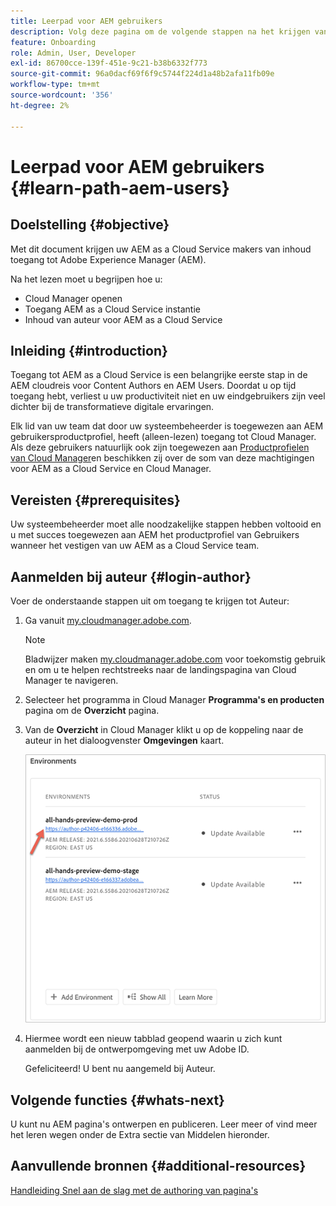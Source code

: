 ```yaml
---
title: Leerpad voor AEM gebruikers
description: Volg deze pagina om de volgende stappen na het krijgen van toegang te leren als u een AEM Gebruiker bent
feature: Onboarding
role: Admin, User, Developer
exl-id: 86700cce-139f-451e-9c21-b38b6332f773
source-git-commit: 96a0dacf69f6f9c5744f224d1a48b2afa11fb09e
workflow-type: tm+mt
source-wordcount: '356'
ht-degree: 2%

---
```


# Leerpad voor AEM gebruikers {#learn-path-aem-users}

## Doelstelling {#objective}

Met dit document krijgen uw AEM as a Cloud Service makers van inhoud toegang tot Adobe Experience Manager (AEM).

Na het lezen moet u begrijpen hoe u:

* Cloud Manager openen
* Toegang AEM as a Cloud Service instantie
* Inhoud van auteur voor AEM as a Cloud Service

## Inleiding  {#introduction}

Toegang tot AEM as a Cloud Service is een belangrijke eerste stap in de AEM cloudreis voor Content Authors en AEM Users. Doordat u op tijd toegang hebt, verliest u uw productiviteit niet en uw eindgebruikers zijn veel dichter bij de transformatieve digitale ervaringen.

Elk lid van uw team dat door uw systeembeheerder is toegewezen aan AEM gebruikersproductprofiel, heeft (alleen-lezen) toegang tot Cloud Manager. Als deze gebruikers natuurlijk ook zijn toegewezen aan [Productprofielen van Cloud Manager](https://experienceleague.adobe.com/docs/experience-manager-cloud-service/onboarding/onboarding-concepts/aem-cs-team-product-profiles.html?lang=en#cloud-manager-product-profiles)en beschikken zij over de som van deze machtigingen voor AEM as a Cloud Service en Cloud Manager.

## Vereisten  {#prerequisites}

Uw systeembeheerder moet alle noodzakelijke stappen hebben voltooid en u met succes toegewezen aan AEM het productprofiel van Gebruikers wanneer het vestigen van uw AEM as a Cloud Service team.

## Aanmelden bij auteur {#login-author}

Voer de onderstaande stappen uit om toegang te krijgen tot Auteur:

1. Ga vanuit [my.cloudmanager.adobe.com](https://my.cloudmanager.adobe.com/).

   >[!NOTE]
   >Bladwijzer maken [my.cloudmanager.adobe.com](https://my.cloudmanager.adobe.com/) voor toekomstig gebruik en om u te helpen rechtstreeks naar de landingspagina van Cloud Manager te navigeren.

1. Selecteer het programma in Cloud Manager **Programma&#39;s en producten** pagina om de **Overzicht** pagina.

1. Van de **Overzicht** in Cloud Manager klikt u op de koppeling naar de auteur in het dialoogvenster **Omgevingen** kaart.

   ![](/help/journey-onboarding/assets/author-environ.png)

1. Hiermee wordt een nieuw tabblad geopend waarin u zich kunt aanmelden bij de ontwerpomgeving met uw Adobe ID.

   Gefeliciteerd! U bent nu aangemeld bij Auteur.

## Volgende functies {#whats-next}

U kunt nu AEM pagina&#39;s ontwerpen en publiceren. Leer meer of vind meer het leren wegen onder de Extra sectie van Middelen hieronder.

## Aanvullende bronnen {#additional-resources}

[Handleiding Snel aan de slag met de authoring van pagina&#39;s](https://experienceleague.adobe.com/docs/experience-manager-cloud-service/sites/authoring/getting-started/quick-start.html?lang=en)
